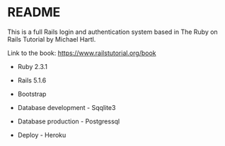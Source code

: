 # README

This is a full Rails login and authentication system based in The Ruby on Rails Tutorial by Michael Hartl.

Link to the book: https://www.railstutorial.org/book

* Ruby 2.3.1

* Rails 5.1.6

* Bootstrap

* Database development - Sqqlite3

* Database production - Postgressql

* Deploy - Heroku
